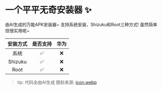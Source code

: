 # 一个平平无奇安装器 ✨
由AI生成的万能APK安装器~
支持系统安装、Shizuku和Root三种方式!
虽然简单但很实用呢~

| 安装方式 | 是否支持 | 华为 |
|:--------:|:--------:|:----:|
|  系统    |    ✅    |  ❌  |
| Shizuku |    ✅    |  ❌  |
|  Root   |    ✅    |  ❌  |

> tip: 代码全由AI生成
> 图标来源: [icon.webp](https://github.com/yzd1234/muxueanzhuangqi/blob/main/app/src/main/res/mipmap-anydpi-v26/icon.webp)
